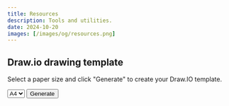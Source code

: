 ```yaml
---
title: Resources
description: Tools and utilities.
date: 2024-10-20
images: [/images/og/resources.png]
---
```


## Draw.io drawing template

Select a paper size and click "Generate" to create your Draw.IO template.

<div id="generator">
  <select id="paperSize">
    <option value="A4">A4</option>
    <option value="A3">A3</option>
    <option value="A2">A2</option>
    <option value="A1">A1</option>
  </select>
  <button id="generateBtn">Generate</button>
</div>
<script src="/js/drawio-generator/constants.js" type="module"></script>
<script src="/js/drawio-generator/utils.js" type="module"></script>
<script src="/js/drawio-generator/grid.js" type="module"></script>
<script src="/js/drawio-generator/draw.js" type="module"></script>
<script src="/js/drawio-generator/main.js" type="module"></script>
<script type="module">
import { PAPER_SIZES } from '/js/drawio-generator/constants.js';
import { generateDrawioTemplate } from '/js/drawio-generator/main.js';
function downloadFile(content, filename, type = 'application/xml') {
  const blob = new Blob([content], {type});
  const url = URL.createObjectURL(blob);
  const a = document.createElement('a');
  a.href = url;
  a.download = filename;
  document.body.appendChild(a);
  a.click();
  document.body.removeChild(a);
  URL.revokeObjectURL(url);
}
function generateAndDownload(paperSize) {
  const xmlString = generateDrawioTemplate(paperSize);
  downloadFile(xmlString, 'template.drawio');
}
document.getElementById('generateBtn').addEventListener('click', () => {
  const paperSizeSelect = document.getElementById('paperSize');
  const paperSize = PAPER_SIZES[paperSizeSelect.value];
  generateAndDownload(paperSize);
});
</script>
